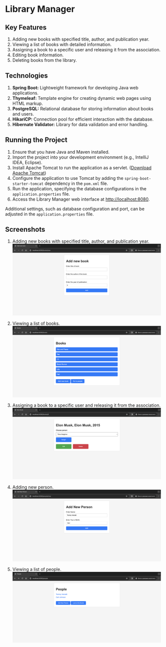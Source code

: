 Library Manager
===============

Key Features
------------

1.  Adding new books with specified title, author, and publication year.
2.  Viewing a list of books with detailed information.
3.  Assigning a book to a specific user and releasing it from the association.
4.  Editing book information.
5.  Deleting books from the library.

Technologies
------------

1.  **Spring Boot:** Lightweight framework for developing Java web applications.
2.  **Thymeleaf:** Template engine for creating dynamic web pages using HTML markup.
3.  **PostgreSQL:** Relational database for storing information about books and users.
4.  **HikariCP:** Connection pool for efficient interaction with the database.
5.  **Hibernate Validator:** Library for data validation and error handling.

Running the Project
-------------------

1.  Ensure that you have Java and Maven installed.
2.  Import the project into your development environment (e.g., IntelliJ IDEA, Eclipse).
3.  Install Apache Tomcat to run the application as a servlet. ([Download Apache Tomcat](http://tomcat.apache.org/))
4.  Configure the application to use Tomcat by adding the `spring-boot-starter-tomcat` dependency in the `pom.xml` file.
5.  Run the application, specifying the database configurations in the `application.properties` file.
6.  Access the Library Manager web interface at [http://localhost:8080](http://localhost:8080).

Additional settings, such as database configuration and port, can be adjusted in the `application.properties` file.

Screenshots
-------------------

1. Adding new books with specified title, author, and publication year.
   ![Add Book](images/add_book.png)

2. Viewing a list of books.
   ![View Books](images/books.png)

3. Assigning a book to a specific user and releasing it from the association.
   ![Assign Book](images/assign.png)

4. Adding new person.
   ![Add Person](images/add_person.png)

5. Viewing a list of people.
   ![Add Person](images/people.png)
